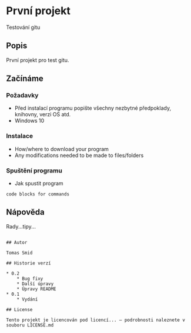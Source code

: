 # První projekt

Testování gitu

## Popis

První projekt pro test gitu.

## Začínáme

### Požadavky

* Před instalací programu popište všechny nezbytné předpoklady, knihovny, verzi OS atd.
* Windows 10

### Instalace

* How/where to download your program
* Any modifications needed to be made to files/folders

### Spuštění programu

* Jak spustit program
```
code blocks for commands
```

## Nápověda

Rady...tipy...
```

## Autor

Tomas Smid

## Historie verzí

* 0.2
    * Bug fixy
    * Další úpravy
    * Úpravy README
* 0.1
    * Vydání

## License

Tento projekt je licencován pod licencí... – podrobnosti naleznete v souboru LICENSE.md
